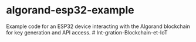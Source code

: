 # algorand-esp32-example
Example code for an ESP32 device interacting with the Algorand blockchain for key generation and API access.
#   I n t - g r a t i o n - B l o c k c h a i n - e t - I o T  
 